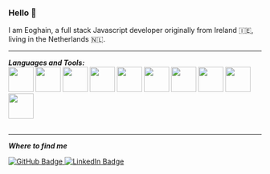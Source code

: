 ### Hello 👋

I am Eoghain, a full stack Javascript developer originally from Ireland 🇮🇪, living in the Netherlands 🇳🇱.

<hr/>
<b><i>Languages and Tools:</i></b>

<div id="code">
    <img height=50 src="https://cdn.jsdelivr.net/gh/devicons/devicon/icons/javascript/javascript-original.svg"/>
    <img height=50 src="https://cdn.jsdelivr.net/gh/devicons/devicon/icons/typescript/typescript-original.svg"/>
    <img height=50 src="https://cdn.jsdelivr.net/gh/devicons/devicon/icons/nodejs/nodejs-original.svg" />
    <img height=50 src="https://cdn.jsdelivr.net/gh/devicons/devicon/icons/react/react-original.svg" />
    <img height=50 src="https://cdn.jsdelivr.net/gh/devicons/devicon/icons/express/express-original.svg" />
    <img height=50 src="https://cdn.jsdelivr.net/gh/devicons/devicon/icons/html5/html5-original.svg" />
    <img height=50 src="https://cdn.jsdelivr.net/gh/devicons/devicon/icons/css3/css3-original.svg" />
    <img height=50 src="https://cdn.jsdelivr.net/gh/devicons/devicon/icons/mongodb/mongodb-original.svg" />
    <img height=50 src="https://cdn.jsdelivr.net/gh/devicons/devicon/icons/postgresql/postgresql-original.svg"/>
    <img height=50 src="https://cdn.jsdelivr.net/gh/devicons/devicon/icons/git/git-plain.svg"/>
</div>

<br/>
<hr/>

<b><i>Where to find me</i></b>
<div id="badges">
  <a href="https://github.com/EoghainOB">
    <img src="https://img.shields.io/badge/gitHub-blue?style=for-the-badge&logo=gitHub&logoColor=white" alt="GitHub Badge"/>
  </a>
  <a href="https://www.linkedin.com/in/eoghain-o-briain/">
    <img src="https://img.shields.io/badge/LinkedIn-blue?style=for-the-badge&logo=linkedin&logoColor=white" alt="LinkedIn Badge"/>
  </a>
</div>

